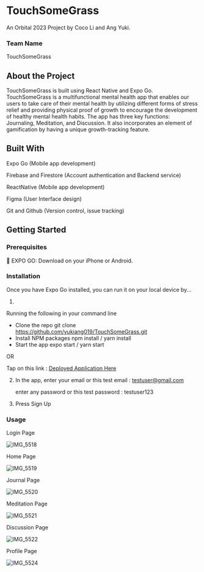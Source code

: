 # TouchSomeGrass
An Orbital 2023 Project by Coco Li and Ang Yuki.

### Team Name
TouchSomeGrass

## About the Project
TouchSomeGrass is built using React Native and Expo Go. TouchSomeGrass is a multifunctional mental health app that enables our users to take care of their mental health by utilizing different forms of stress relief and providing physical proof of growth to encourage the development of healthy mental health habits. The app has three key functions: Journaling, Meditation, and Discussion. It also incorporates an element of gamification by having a unique growth-tracking feature.

## Built With
Expo Go (Mobile app development)

Firebase and Firestore (Account authentication and Backend service)

ReactNative (Mobile app development)

Figma (User Interface design)

Git and Github (Version control, issue tracking)

## Getting Started

### Prerequisites
📱 EXPO GO: Download on your iPhone or Android.

### Installation
Once you have Expo Go installed, you can run it on your local device by...

1.
Running the following in your command line
- Clone the repo
git clone https://github.com/yukiang019/TouchSomeGrass.git
- Install NPM packages
npm install / yarn install
- Start the app
expo start / yarn start

OR

Tap on this link : [Deployed Application Here](https://expo.dev/@yukiang019/grass?serviceType=classic&distribution=expo-go)

2. In the app,
   enter your email or this test email : testuser@gmail.com
   
   enter any password or this test password : testuser123
4. Press Sign Up

### Usage

Login Page

![IMG_5518](https://github.com/yukiang019/TouchSomeGrass/assets/125233966/597cb649-a6da-4e62-8710-868cfa9e9516)

Home Page

![IMG_5519](https://github.com/yukiang019/TouchSomeGrass/assets/125233966/4ebccf99-fa54-489d-91f2-f1c00f946d20)

Journal Page

![IMG_5520](https://github.com/yukiang019/TouchSomeGrass/assets/125233966/814772bf-5467-47a1-a984-c620f9cf5949)

Meditation Page

![IMG_5521](https://github.com/yukiang019/TouchSomeGrass/assets/125233966/587337ab-c3ec-4ad0-b617-99d2b709ec87)

Discussion Page

![IMG_5522](https://github.com/yukiang019/TouchSomeGrass/assets/125233966/bdf53d95-5d9c-45d4-a888-323dd929d076)

Profile Page

![IMG_5524](https://github.com/yukiang019/TouchSomeGrass/assets/125233966/3df0ebef-3373-4550-a02e-2f96aacca563)

